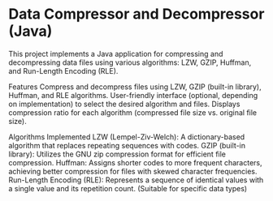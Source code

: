 # Data Compressor and Decompressor (Java)
This project implements a Java application for compressing and decompressing data files using various algorithms: LZW, GZIP, Huffman, and Run-Length Encoding (RLE).

Features
Compress and decompress files using LZW, GZIP (built-in library), Huffman, and RLE algorithms.
User-friendly interface (optional, depending on implementation) to select the desired algorithm and files.
Displays compression ratio for each algorithm (compressed file size vs. original file size).

Algorithms Implemented
LZW (Lempel-Ziv-Welch): A dictionary-based algorithm that replaces repeating sequences with codes.
GZIP (built-in library): Utilizes the GNU zip compression format for efficient file compression.
Huffman: Assigns shorter codes to more frequent characters, achieving better compression for files with skewed character frequencies.
Run-Length Encoding (RLE): Represents a sequence of identical values with a single value and its repetition count. (Suitable for specific data types)

